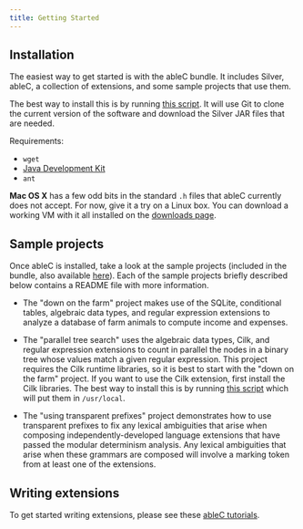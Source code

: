```yaml
---
title: Getting Started
---
```


## Installation

The easiest way to get started is with the ableC bundle.  It includes
Silver, ableC, a collection of extensions, and some sample projects
that use them.

The best way to install this is by running [this
script](http://melt.cs.umn.edu/downloads/install-ableC-bundle.sh).
It will use Git to clone the current version of the software and
download the Silver JAR files that are needed.

Requirements:

* ``wget``
* [Java Development Kit](http://www.oracle.com/technetwork/java/javase/downloads/index.html)
* ``ant``

**Mac OS X** has a few odd bits in the standard ``.h`` files that
ableC currently does not accept.  For now, give it a try on a Linux
box.  You can download a working VM with it all installed on the
[downloads page](/downloads/).

## Sample projects

Once ableC is installed, take a look at the sample projects (included in the
bundle, also available [here](https://github.com/melt-umn/ableC-sample-projects/)).
Each of the sample projects briefly described below contains a README file with
more information.

* The "down on the farm" project makes use of the SQLite, conditional tables,
algebraic data types, and regular expression extensions to analyze a database of
farm animals to compute income and expenses.

* The "parallel tree search" uses the algebraic data types, Cilk, and regular
expression extensions to count in parallel the nodes in a binary tree whose
values match a given regular expression. This project requires the Cilk runtime
libraries, so it is best to start with the "down on the farm" project.  If you
want to use the Cilk extension, first install the Cilk libraries.  The best way
to install this is by running [this
script](http://melt.cs.umn.edu/downloads/install-cilk-libs.sh) which will put
them in ``/usr/local``.

* The "using transparent prefixes" project demonstrates how to use transparent
prefixes to fix any lexical ambiguities that arise when composing
independently-developed language extensions that have passed the modular
determinism analysis. Any lexical ambiguities that arise when these grammars
are composed will involve a marking token from at least one of the extensions.

## Writing extensions

To get started writing extensions, please see these [ableC tutorials](https://github.com/melt-umn/ableC/tree/develop/tutorials/).
